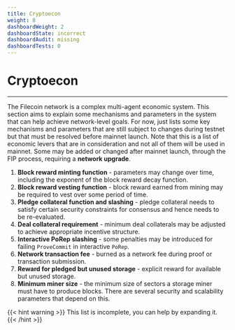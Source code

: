 ```yaml
---
title: Cryptoecon
weight: 8
dashboardWeight: 2
dashboardState: incorrect
dashboardAudit: missing
dashboardTests: 0
---
```


# Cryptoecon
---

The Filecoin network is a complex multi-agent economic system. This section aims to explain some mechanisms and parameters in the system that can help achieve network-level goals. For now, just lists some key mechanisms and parameters that are still subject to changes during testnet but that must be resolved before mainnet launch. Note that this is a list of economic levers that are in consideration and not all of them will be used in mainnet. Some may be added or changed after mainnet launch, through the FIP process, requiring a **network upgrade**.

1. **Block reward minting function** - parameters may change over time, including the exponent of the block reward decay function.
2. **Block reward vesting function** - block reward earned from mining may be required to vest over some period of time.
3. **Pledge collateral function and slashing** - pledge collateral needs to satisfy certain security constraints for consensus and hence needs to be re-evaluated.
4. **Deal collateral requirement** - minimum deal collaterals may be adjusted to achieve appropriate incentive structure.
5. **Interactive PoRep slashing** - some penalties may be introduced for failing `ProveCommit` in interactive `PoRep`.
6. **Network transaction fee** - burned as a network fee during proof or transaction submission.
7. **Reward for pledged but unused storage** - explicit reward for available but unused storage.
8. **Minimum miner size** - the minimum size of sectors a storage miner must have to produce blocks. There are several security and scalability parameters that depend on this.

{{< hint warning >}}
This list is incomplete, you can help by expanding it.
{{< /hint >}}

